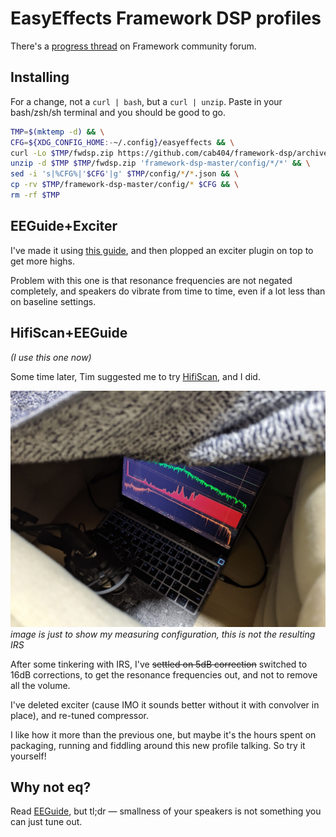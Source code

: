 EasyEffects Framework DSP profiles
=======

There's a [progress thread](https://community.frame.work/t/guide-yet-another-easyeffects-profile/40509/) on Framework community forum.

## Installing

For a change, not a `curl | bash`, but a `curl | unzip`. Paste in your bash/zsh/sh terminal and you should be good to go.

```bash
TMP=$(mktemp -d) && \
CFG=${XDG_CONFIG_HOME:-~/.config}/easyeffects && \
curl -Lo $TMP/fwdsp.zip https://github.com/cab404/framework-dsp/archive/refs/heads/master.zip && \
unzip -d $TMP $TMP/fwdsp.zip 'framework-dsp-master/config/*/*' && \
sed -i 's|%CFG%|'$CFG'|g' $TMP/config/*/*.json && \
cp -rv $TMP/framework-dsp-master/config/* $CFG && \
rm -rf $TMP
```

## EEGuide+Exciter

I've made it using [this guide](https://wwmm.github.io/easyeffects/guide_1.html), and then plopped an exciter plugin on top to get more highs.

Problem with this one is that resonance frequencies are not negated completely, and speakers do vibrate from time to time, even if a lot less than on baseline settings.

## HifiScan+EEGuide
_(I use this one now)_

Some time later, Tim suggested me to try [HifiScan](https://github.com/erdewit/HiFiScan), and I did.

![doing the sweep](./images/sweep.jpg)
_image is just to show my measuring configuration, this is not the resulting IRS_

After some tinkering with IRS, I've ~~settled on 5dB correction~~ switched to 16dB corrections, to get the resonance frequencies out, and not to remove all the volume.



I've deleted exciter (cause IMO it sounds better without it with convolver in place), and re-tuned compressor.

I like how it more than the previous one, but maybe it's the hours spent on packaging, running and fiddling around this new profile talking. 
So try it yourself!

## Why not eq?

Read [EEGuide]((https://wwmm.github.io/easyeffects/guide_1.html)), but tl;dr — smallness of your speakers is not something you can just tune out.
